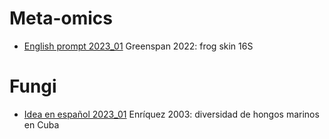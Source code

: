 # Meta-omics
- [English prompt 2023_01](https://github.com/McMinds-Lab/multilingual_journal_club/blob/main/prompts/2023/english/prompt_2023_01/README.md) Greenspan 2022: frog skin 16S

# Fungi
- [Idea en español 2023_01](https://github.com/McMinds-Lab/multilingual_journal_club/tree/main/prompts/2023/espa%C3%B1ol/idea_2023_01) Enríquez 2003: diversidad de hongos marinos en Cuba
